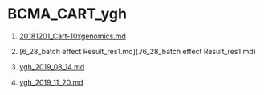# BCMA_CART_ygh

1. [20181201_Cart-10xgenomics.md](./20181201_Cart-10xgenomics.md)

2. [6_28_batch effect Result_res1.md](./6_28_batch effect Result_res1.md)

3. [ygh_2019_08_14.md](./ygh_2019_08_14.md)

4. [ygh_2019_11_20.md](./ygh_2019_11_20.md)
